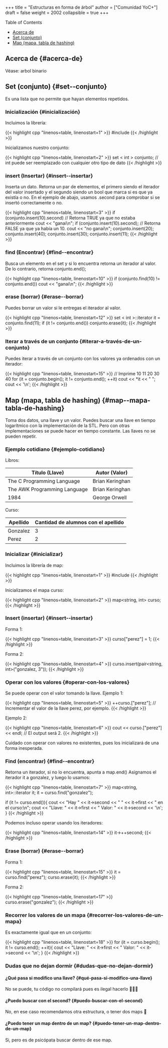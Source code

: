 +++
title = "Estructuras en forma de árbol"
author = ["Comunidad YoC+"]
draft = false
weight = 2002
collapsible = true
+++

<div class="ox-hugo-toc toc">
<div></div>

<div class="heading">Table of Contents</div>

- [Acerca de](#acerca-de)
- [Set (conjunto)](#set--conjunto)
- [Map (mapa, tabla de hashing)](#map--mapa-tabla-de-hashing)

</div>
<!--endtoc-->


## Acerca de {#acerca-de}

Véase: arbol binario


## Set (conjunto) {#set--conjunto}

Es una lista que no permite que hayan elementos repetidos.


### Inicialización {#inicialización}

Incluimos la librería:

{{< highlight cpp "linenos=table, linenostart=1" >}}
#include <set>
{{< /highlight >}}

Inicializamos nuestro conjunto:

{{< highlight cpp "linenos=table, linenostart=2" >}}
set < int > conjunto; // int puede ser reemplazado con cualquier otro tipo de dato
{{< /highlight >}}


### insert (Insertar) {#insert--insertar}

Inserta un dato. Retorna un par de elementos, el primero siendo el iterador del valor insertado y el segundo siendo un bool que marca si es que ya existía o no. En el ejemplo de abajo, usamos .second para comprobar si se insertó correctamente o no.

{{< highlight cpp "linenos=table, linenostart=3" >}}
if (conjunto.insert(10).second) // Retorna TRUE ya que no estaba anteriormente
    cout << "ganai\n"; if (conjunto.insert(10).second); // Retorna FALSE ya que ya había un 10.
cout << "no ganai\n";
conjunto.insert(20);
conjunto.insert(40);
conjunto.insert(30);
conjunto.insert(11);
{{< /highlight >}}


### find (Encontrar) {#find--encontrar}

Busca un elemento en el set y si lo encuentra retorna un iterador al valor. De lo contrario, retorna conjunto.end();

{{< highlight cpp "linenos=table, linenostart=10" >}}
if (conjunto.find(10) != conjunto.end())
    cout << "ganai\n";
{{< /highlight >}}


### erase (borrar) {#erase--borrar}

Puedes borrar un valor si le entregas el iterador al valor.

{{< highlight cpp "linenos=table, linenostart=12" >}}
set < int >::iterator it = conjunto.find(11);
if (it != conjunto.end())
    conjunto.erase(it);
{{< /highlight >}}


### Iterar a través de un conjunto {#iterar-a-través-de-un-conjunto}

Puedes iterar a través de un conjunto con los valores ya ordenados con un iterador:

{{< highlight cpp "linenos=table, linenostart=15" >}}
// Imprime 10 11 20 30 40
for (it = conjunto.begin(); it != conjunto.end(); ++it)
    cout << *it << " ";
cout << '\n';
{{< /highlight >}}


## Map (mapa, tabla de hashing) {#map--mapa-tabla-de-hashing}

Toma dos datos, una llave y un valor. Puedes buscar una llave en tiempo logarítmico con la implementación de la STL. Pero con otras implementaciones se puede hacer en tiempo constante. Las llaves no se pueden repetir.


### Ejemplo cotidiano {#ejemplo-cotidiano}

Libros:

| Título (Llave)               | Autor (Valor)   |
|------------------------------|-----------------|
| The C Programming Language   | Brian Keringhan |
| The AWK Programming Language | Brian Keringhan |
| 1984                         | George Orwell   |

Curso:

| Apellido | Cantidad de alumnos con el apellido |
|----------|-------------------------------------|
| Gonzalez | 3                                   |
| Perez    | 2                                   |


### Inicializar {#inicializar}

Incluimos la librería de map:

{{< highlight cpp "linenos=table, linenostart=1" >}}
#include <map>
{{< /highlight >}}

Inicializamos el mapa curso:

{{< highlight cpp "linenos=table, linenostart=2" >}}
map<string, int> curso;
{{< /highlight >}}


### Insert (insertar) {#insert--insertar}

Forma 1:

{{< highlight cpp "linenos=table, linenostart=3" >}}
curso["perez"] = 1;
{{< /highlight >}}

Forma 2:

{{< highlight cpp "linenos=table, linenostart=4" >}}
curso.insert(pair<string, int>("gonzalez, 3"));
{{< /highlight >}}


### Operar con los valores {#operar-con-los-valores}

Se puede operar con el valor tomando la llave.
Ejemplo 1:

{{< highlight cpp "linenos=table, linenostart=5" >}}
++curso.["perez"]; // Incrementar el valor de la llave perez, por ejemplo.
{{< /highlight >}}

Ejemplo 2:

{{< highlight cpp "linenos=table, linenostart=6" >}}
cout << curso.["perez"] << endl; // El output será 2.
{{< /highlight >}}

Cuidado con operar con valores no existentes, pues los inicializará de una forma inesperada.


### Find (encontrar) {#find--encontrar}

Retorna un iterador, si no lo encuentra, apunta a map.end()
Asignamos el iterador it a gonzalez, y luego lo usamos:

{{< highlight cpp "linenos=table, linenostart=7" >}}
map<string, int>::iterator it;
it = curso.find("gonzalez");

if (it != curso.end()){
cout << "Hay " << it->second << " " << it->first << " en el curso:\n";
cout << "Llave: " << it->first << " Valor: " << it->second << '\n';
}
{{< /highlight >}}

Podemos incluso operar usando los iteradores:

{{< highlight cpp "linenos=table, linenostart=14" >}}
it->++second;
{{< /highlight >}}


### Erase (borrar) {#erase--borrar}

Forma 1:

{{< highlight cpp "linenos=table, linenostart=15" >}}
it = curso.find("perez");
curso.erase(it);
{{< /highlight >}}

Forma 2:

{{< highlight cpp "linenos=table, linenostart=17" >}}
curso.erase("gonzalez");
{{< /highlight >}}


### Recorrer los valores de un mapa {#recorrer-los-valores-de-un-mapa}

Es exactamente igual que en un conjunto:

{{< highlight cpp "linenos=table, linenostart=18" >}}
for (it = curso.begin(); it != curso.end(); ++it){
    cout << "Llave: " << it->first << " Valor: " << it->second << '\n';
}
{{< /highlight >}}


### Dudas que no dejan dormir {#dudas-que-no-dejan-dormir}


#### ¿Qué pasa si modifico una llave? {#qué-pasa-si-modifico-una-llave}

No se puede, tu código no compilará pues es ilegal hacerlo 👮🚓🚨


#### ¿Puedo buscar con el second? {#puedo-buscar-con-el-second}

No, en ese caso recomendamos otra estructura, o tener dos maps 👀


#### ¿Puedo tener un map dentro de un map? {#puedo-tener-un-map-dentro-de-un-map}

Si, pero es de psicópata buscar dentro de ese map.
